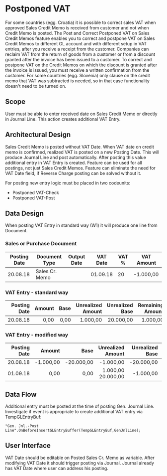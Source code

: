 # Postponed VAT

For some countries (egg. Croatia) it is possible to correct sales VAT when approved Sales Credit Memo is received from customer and not when Credit Memo is posted. The Post and Correct Postponed VAT on Sales Credit Memos feature enables you to correct and postpone VAT on Sales Credit Memos to different GL account and with different setup in VAT entries, after you receive a receipt from the customer. Companies can reclaim VAT from the return of goods from a customer or from a discount granted after the invoice has been issued to a customer. To correct and postpone VAT on the Credit Memos on which the discount is granted after the invoice is issued, you must receive a written confirmation from the customer. For some countries (egg. Slovenia) only clause on the credit memo that VAT was subtracted is needed, so in that case functionality doesn't need to be turned on.

## Scope
User must be able to enter received date on Sales Credit Memo or directly in Journal Line. This action creates additional VAT Entry.

## Architectural Design

Sales Credit Memo is posted without VAT Date. When VAT date on credit memo is confirmed, realized VAT is posted on a new Posting Date. This will produce Journal Line and post automatically. After posting this value additional entry in VAT Entry is created. Feature can be used for all postings, not just Sales Credit Memos. Feature can eliminate the need for VAT Date field, if Reverse Charge posting can be solved without it.

For posting new entry logic must be placed in two codeunits: 
- Postponed VAT-Check
- Postponed VAT-Post

## Data Design

When posting VAT Entry in standard way (W1) it will produce one line from Document.

### Sales or Purchase Document

Posting Date|Document Type|Output Date|VAT Date|VAT %|VAT Amount
--|--|--|--|--|--
20.08.18|Sales Cr. Memo||01.09.18|20|-1.000,00

### VAT Entry - standard way

Posting Date|Amount|Base|Unrealized Amount|Unrealized Base|Remaining Amount|Remaining Base
-:|-:|-:|-:|-:|-:|-:
20.08.18|0,00|0,00|1.000,00|20.000,00|1.000,00|20.000,00

### VAT Entry - modified way

Posting Date|Amount|Base|Unrealized Amount|Unrealized Base|Remaining Amount|Remaining Base
-:|-:|-:|-:|-:|-:|-:
20.08.18|-1.000,00|-20.000,00|-1.000,00|-20.000,00|0,00|0,00
01.09.18|0,00|0,00|1.000,00	20.000,00|-1.000,00|-20.000,00

## Data Flow

Additional entry must be posted at the time of posting Gen. Journal Line. Investigate if event is appropriate to create additional VAT entry via TempGLEntryBuf:
``` PAS
"Gen. Jnl.-Post Line".OnBeforeInsertGLEntryBuffer(TempGLEntryBuf,GenJnlLine);
```

## User Interface

VAT Date should be editable on Posted Sales Cr. Memo as variable. After modifying VAT Date it should trigger posting via Journal. Journal already has VAT Date where user can address his posting.  